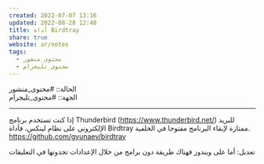 ```yaml
---  
created: 2022-07-07 13:16  
updated: 2022-08-28 12:48  
title: أداة Birdtray  
share: true  
website: ar/notes  
tags:  
  - محتوى_منشور  
  - محتوى_تليجرام  
---  
```

  
  
الحالة:: #محتوى_منشور  
الجهة:: #محتوى_تليجرام  
  
---  
  
إذا كنت تستخدم برنامج Thunderbird (https://www.thunderbird.net/) للبريد الإلكتروني على نظام لينكس، فأداة Birdtray ممتازة لإبقاء البرنامج مفتوحا في الخلفية.  
https://github.com/gyunaev/birdtray  
  
تعديل: أما على ويندوز فهناك طريقة دون برامج من خلال الإعدادات تجدونها في التعليقات